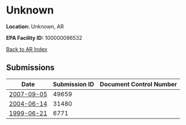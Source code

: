 # Unknown

**Location:** Unknown, AR

**EPA Facility ID:** 100000086532

[Back to AR Index](../../index.md)

## Submissions

| Date | Submission ID | Document Control Number |
|------|--------------|-------------------------|
| [2007-09-05](submissions/49659.md) | 49659 |  |
| [2004-06-14](submissions/31480.md) | 31480 |  |
| [1999-06-21](submissions/6771.md) | 6771 |  |
